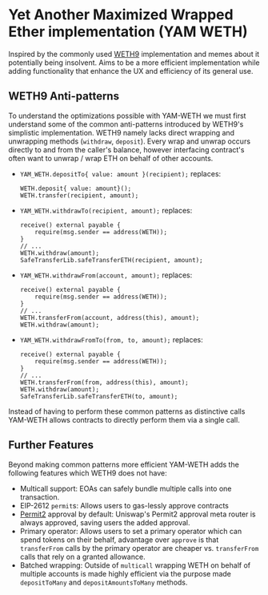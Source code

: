 # Yet Another Maximized Wrapped Ether implementation (YAM WETH)
Inspired by the commonly used [WETH9](https://etherscan.io/token/0xc02aaa39b223fe8d0a0e5c4f27ead9083c756cc2)
implementation and memes about it potentially being insolvent. Aims to be a more efficient
implementation while adding functionality that enhance the UX and efficiency of its general use.

## WETH9 Anti-patterns
To understand the optimizations possible with YAM-WETH we must first understand some of the common
anti-patterns introduced by WETH9's simplistic implementation. WETH9 namely lacks direct wrapping
and unwrapping methods (`withdraw`, `deposit`). Every wrap and unwrap occurs directly to and from
the caller's balance, however interfacing contract's often want to unwrap / wrap ETH on behalf of
other accounts.

- `YAM_WETH.depositTo{ value: amount }(recipient);` replaces:
  ```solidity
  WETH.deposit{ value: amount}();
  WETH.transfer(recipient, amount);
  ```
- `YAM_WETH.withdrawTo(recipient, amount);` replaces:
  ```solidity
  receive() external payable {
      require(msg.sender == address(WETH));
  }
  // ...
  WETH.withdraw(amount);
  SafeTransferLib.safeTransferETH(recipient, amount);
  ```
- `YAM_WETH.withdrawFrom(account, amount);` replaces:
  ```solidity
  receive() external payable {
      require(msg.sender == address(WETH));
  }
  // ...
  WETH.transferFrom(account, address(this), amount);
  WETH.withdraw(amount);
  ```
- `YAM_WETH.withdrawFromTo(from, to, amount);` replaces:
  ```solidity
  receive() external payable {
      require(msg.sender == address(WETH));
  }
  // ...
  WETH.transferFrom(from, address(this), amount);
  WETH.withdraw(amount);
  SafeTransferLib.safeTransferETH(to, amount);
  ```

Instead of having to perform these common patterns as distinctive calls YAM-WETH allows contracts to
directly perform them via a single call.

## Further Features
Beyond making common patterns more efficient YAM-WETH adds the following features which WETH9 does
not have:
- Multicall support: EOAs can safely bundle multiple calls into one transaction.
- EIP-2612 `permit`s: Allows users to gas-lessly approve contracts
- [Permit2](https://github.com/Uniswap/permit2) approval by default: Uniswap's Permit2 approval meta
  router is always approved, saving users the added approval.
- Primary operator: Allows users to set a primary operator which can spend tokens on their behalf,
  advantage over `approve` is that `transferFrom` calls by the primary operator are cheaper vs.
  `transferFrom` calls that rely on a granted allowance.
- Batched wrapping: Outside of `multicall` wrapping WETH on behalf of multiple accounts is made
  highly efficient via the purpose made `depositToMany`  and `depositAmountsToMany` methods.
